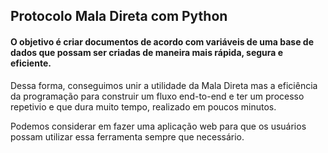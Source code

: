 ## Protocolo Mala Direta com Python

#### O objetivo é criar documentos de acordo com variáveis de uma base de dados que possam ser criadas de maneira mais rápida, segura e eficiente.

Dessa forma, conseguimos unir a utilidade da Mala Direta mas a eficiência da programação para construir um fluxo end-to-end e ter um processo repetivio e que dura muito tempo, realizado em poucos minutos.

Podemos considerar em fazer uma aplicação web para que os usuários possam utilizar essa ferramenta sempre que necessário.
